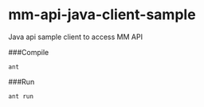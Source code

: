 # mm-api-java-client-sample
Java api sample client to access MM API

###Compile
```
ant
```

###Run
```
ant run
```